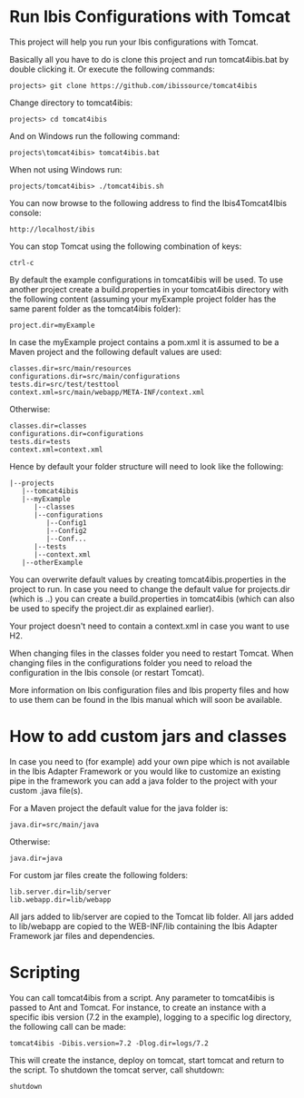 # Run Ibis Configurations with Tomcat

This project will help you run your Ibis configurations with Tomcat.

Basically all you have to do is clone this project and run tomcat4ibis.bat by
double clicking it. Or execute the following commands:

```
projects> git clone https://github.com/ibissource/tomcat4ibis
```

Change directory to tomcat4ibis:

```
projects> cd tomcat4ibis
```

And on Windows run the following command:

```
projects\tomcat4ibis> tomcat4ibis.bat
```

When not using Windows run:

```
projects/tomcat4ibis> ./tomcat4ibis.sh
```

You can now browse to the following address to find the Ibis4Tomcat4Ibis
console:

```
http://localhost/ibis
```

You can stop Tomcat using the following combination of keys: 

```
ctrl-c
```

By default the example configurations in tomcat4ibis will be used. To use
another project create a build.properties in your tomcat4ibis directory with the
following content (assuming your myExample project folder has the same parent
folder as the tomcat4ibis folder):

```
project.dir=myExample
```

In case the myExample project contains a pom.xml it is assumed to be a Maven project and
the following default values are used:

```
classes.dir=src/main/resources
configurations.dir=src/main/configurations
tests.dir=src/test/testtool
context.xml=src/main/webapp/META-INF/context.xml
```

Otherwise:

```
classes.dir=classes
configurations.dir=configurations
tests.dir=tests
context.xml=context.xml
```

Hence by default your folder structure will need to look like the following:

```
|--projects
   |--tomcat4ibis
   |--myExample
      |--classes
      |--configurations
         |--Config1
         |--Config2
         |--Conf...
      |--tests
      |--context.xml
   |--otherExample
```

You can overwrite default values by creating tomcat4ibis.properties in the
project to run. In case you need to change the default value for projects.dir
(which is ..) you can create a build.properties in tomcat4ibis (which can also
be used to specify the project.dir as explained earlier).

Your project doesn't need to contain a context.xml in case you want to use H2.

When changing files in the classes folder you need to restart Tomcat. When
changing files in the configurations folder you need to reload the configuration
in the Ibis console (or restart Tomcat).

More information on Ibis configuration files and Ibis property files and how to
use them can be found in the Ibis manual which will soon be available.

# How to add custom jars and classes

In case you need to (for example) add your own pipe which is not available in the
Ibis Adapter Framework or you would like to customize an existing pipe in the
framework you can add a java folder to the project with your custom .java
 file(s).

For a Maven project the default value for the java folder is:

```
java.dir=src/main/java
```
Otherwise:

```
java.dir=java
```

For custom jar files create the following folders:


```
lib.server.dir=lib/server
lib.webapp.dir=lib/webapp
```

All jars added to lib/server are copied to the Tomcat lib folder. All jars added
to lib/webapp are copied to the WEB-INF/lib containing the Ibis Adapter
Framework jar files and dependencies.

# Scripting

You can call tomcat4ibis from a script. Any parameter to tomcat4ibis is passed to
Ant and Tomcat. For instance, to create an instance with a specific ibis version 
(7.2 in the example), logging to a specific log directory, the following call can be made:

```
tomcat4ibis -Dibis.version=7.2 -Dlog.dir=logs/7.2
```

This will create the instance, deploy on tomcat, start tomcat and return to the script.
To shutdown the tomcat server, call shutdown:

```
shutdown
```
